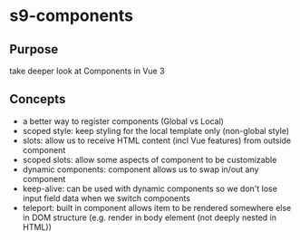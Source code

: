 # s9-components

## Purpose

take deeper look at Components in Vue 3

## Concepts

- a better way to register components (Global vs Local)
- scoped style: keep styling for the local template only (non-global style)
- slots: allow us to receive HTML content (incl Vue features) from outside component
- scoped slots: allow some aspects of component to be customizable
- dynamic components: component allows us to swap in/out any component
- keep-alive: can be used with dynamic components so we don't lose input field data when we switch components
- teleport: built in component allows item to be rendered somewhere else in DOM structure (e.g. render in body      element (not deeply nested in HTML))
